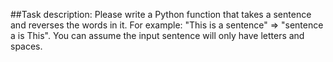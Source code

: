 ##Task description:
Please write a Python function that takes a sentence and reverses the words in it. For example: "This is a sentence" => "sentence a is This". You can assume the input sentence will only have letters and spaces.